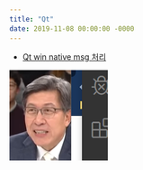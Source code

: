```yaml
---
title: "Qt"
date: 2019-11-08 00:00:00 -0000
---
```


* [Qt win native msg 처리](https://goodayth.github.io/Qt-native-msg/)

![테스트 이미지](/_image/test_image.png)
